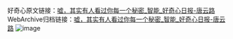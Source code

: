 好奇心原文链接：[嘘，其实有人看过你每一个秘密_智能_好奇心日报-唐云路](https://www.qdaily.com/articles/1811.html)
WebArchive归档链接：[嘘，其实有人看过你每一个秘密_智能_好奇心日报-唐云路](http://web.archive.org/web/20190623150043/https://www.qdaily.com/articles/1811.html)
![image](http://ww3.sinaimg.cn/large/007d5XDply1g3v4haq2fyj30u02uf4qp)